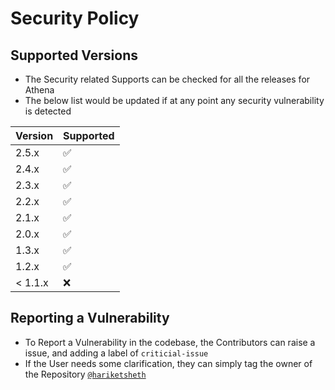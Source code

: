 # Security Policy

## Supported Versions
- The Security related Supports can be checked for all the releases for Athena
- The below list would be updated if at any point any security vulnerability is detected

| Version | Supported          |
| ------- | ------------------ |
| 2.5.x   | :white_check_mark: |
| 2.4.x   | :white_check_mark: |
| 2.3.x   | :white_check_mark: |
| 2.2.x   | :white_check_mark: |
| 2.1.x   | :white_check_mark: |
| 2.0.x   | :white_check_mark: |
| 1.3.x   | :white_check_mark: |
| 1.2.x   | :white_check_mark: |
| < 1.1.x | :x:              |

## Reporting a Vulnerability
- To Report a Vulnerability in the codebase, the Contributors can raise a issue, and adding a label of `criticial-issue`
- If the User needs some clarification, they can simply tag the owner of the Repository [`@hariketsheth`](https://github.com/hariketsheth)
